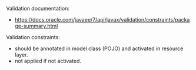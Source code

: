 

Validation documentation:
* https://docs.oracle.com/javaee/7/api/javax/validation/constraints/package-summary.html

Validation constraints:
* should be annotated in model class (POJO) and activated in resource layer.
* not applied if not activated.
